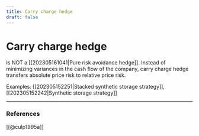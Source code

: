 ```yaml
---
title: Carry charge hedge
draft: false
---
```

# Carry charge hedge
Is NOT a [[202305161041|Pure risk avoidance hedge]]. Instead of minimizing variances in the cash flow of the company, carry charge hedge transfers absolute price risk to relative price risk. 

Examples: [[202305152251|Stacked synthetic storage strategy]], [[202305152242|Synthetic storage strategy]]

---
### References
[[@culp1995a]]
